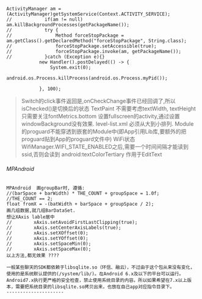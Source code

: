 ```
ActivityManager am = (ActivityManager)getSystemService(Context.ACTIVITY_SERVICE);
//            if(am != null) am.killBackgroundProcesses(getPackageName());
//            try {
//                Method forceStopPackage = am.getClass().getDeclaredMethod("forceStopPackage", String.class);
//                forceStopPackage.setAccessible(true);
//                forceStopPackage.invoke(am, getPackageName());
//            }catch (Exception e){}
            new Handler().postDelayed(() -> {
                System.exit(0);
                android.os.Process.killProcess(android.os.Process.myPid());

            }, 100);
```


> Switch的click事件返回是,onCheckChange事件已经回调了,所以isChecked()是切换后的状态
> TextPaint 不需要考虑textWidth, textHeight只需要关注fontMetrics.bottom
> 设置fullscreen的activity,通过设置windowBackground没有效果.
> level-list.xml 必须从大到小排列.
> Module 的proguard不能穿透到嵌套的Module中(即App引用Lib库,要额外的把proguard贴到App的proguard文件中)
> WiFi状态WifiManager.WIFI_STATE_ENABLED之后,需要一个时间间隔才能读到ssid,否则会读到<unknown ssid>
> android:textColorTertiary 作用于EditText

###### MPAndroid
```
MPAndroid  画groupBar时, 遵循:
//(barSpace + barWidth) * THE_COUNT + groupSpace = 1.0f;    //THE_COUNT == 2;
float fromX = -(batWidth + barSpace + groupSpace / 2);
画几组数据,就几组BarDataSet.
想让XAxis lable居中
//        xAxis.setAvoidFirstLastClipping(true);
//        xAxis.setCenterAxisLabels(true);
//        xAxis.setXOffset(0);
//        xAxis.setYOffset(0);
//        xAxis.setSpaceMin(0);
//        xAxis.setSpaceMax(0);
以上方法,都无效果 ????
```


```
一般某些聊天的SDK都依赖于libsqlite.so（环信、融云），不过由于这个包从来没有变化，使用的是系统默认提供的(/system/lib/)。在Android 6.x及以下的平台可以运行。
Android7.x执行更严格的安全检查，禁止使用系统目录的内容。所以如果希望在7.x以上版本，需要把系统目录的libsqlite.so拷贝出来，也放在自己app对应指令目录下。
---------------------
```